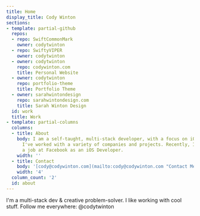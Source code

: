 ```yaml
---
title: Home
display_title: Cody Winton
sections:
- template: partial-github
  repos:
  - repo: SwiftCommonMark
    owner: codytwinton
  - repo: SwiftyVIPER
    owner: codytwinton
  - owner: codytwinton
    repo: codywinton.com
    title: Personal Website
  - owner: codytwinton
    repo: portfolio-theme
    title: Portfolio Theme
  - owner: sarahwintondesign
    repo: sarahwintondesign.com
    title: Sarah Winton Design
  id: work
  title: Work
- template: partial-columns
  columns:
  - title: About
    body: I am a self-taught, multi-stack developer, with a focus on iOS development.
      I've worked with a variety of companies and projects. Recently, I've accepted
      a job at Facebook as an iOS Developer.
    width: ''
  - title: Contact
    body: '[cody@codywinton.com](mailto:cody@codywinton.com "Contact Me")'
    width: '4'
  column_count: '2'
  id: about
---
```


I'm a multi-stack dev & creative problem-solver. I like working with cool stuff. Follow me everywhere: @codytwinton

